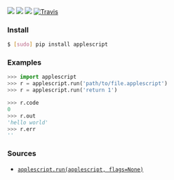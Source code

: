 [![](https://img.shields.io/badge/OS-MacOS-blue.svg?longCache=True)]()
[![](https://img.shields.io/pypi/pyversions/applescript.svg?longCache=True)](https://pypi.org/pypi/applescript/)
[![](https://img.shields.io/pypi/v/applescript.svg?maxAge=3600)](https://pypi.org/pypi/applescript/)
[![Travis](https://api.travis-ci.org/looking-for-a-job/applescript.py.svg?branch=master)](https://travis-ci.org/looking-for-a-job/applescript.py/)

### Install
```bash
$ [sudo] pip install applescript
```

### Examples
```python
>>> import applescript
>>> r = applescript.run('path/to/file.applescript')
>>> r = applescript.run('return 1')

>>> r.code
0
>>> r.out
'hello world'
>>> r.err
''
```

### Sources
+   [`applescript.run(applescript, flags=None)`](https://github.com/looking-for-a-job/applescript.py/blob/master/applescript/__init__.py)